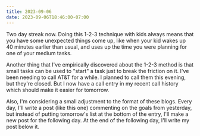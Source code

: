 ```yaml
---
title: 2023-09-06
date: 2023-09-06T18:46:00-07:00
---
```


Two day streak now. Doing this 1-2-3 technique with kids always means that you have some unexpected things come up, like when your kid wakes up 40 minutes earlier than usual, and uses up the time you were planning for one of your medium tasks.

Another thing that I've empirically discovered about the 1-2-3 method is that small tasks can be used to "start" a task just to break the friction on it. I've been needing to call AT&T for a while. I planned to call them this evening, but they're closed. But I now have a call entry in my recent call history which should make it easier for tomorrow.

Also, I'm considering a small adjustment to the format of these blogs. Every day, I'll write a post (like this one) commenting on the goals from yesterday, but instead of putting tomorrow's list at the bottom of the entry, I'll make a new post for the following day. At the end of the following day, I'll write my post below it.